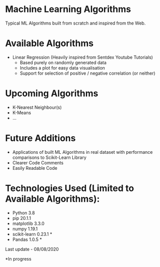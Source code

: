 # Machine Learning Algorithms

Typical ML Algorithms built from scratch and inspired from the Web.

# Available Algorithms

- Linear Regression (Heavily inspired from Sentdex Youtube Tutorials)
  - Based purely on randomly generated data
  - Includes a plot for easy data visualisation
  - Support for selection of positive / negative correlation (or neither)

# Upcoming Algorithms

- K-Nearest Neighbour(s)
- K-Means
- ...

# Future Additions

- Applications of built ML Algorithms in real dataset with performance comparisons to Scikit-Learn Library
- Clearer Code Comments
- Easily Readable Code

# Technologies Used (Limited to Available Algorithms):

- Python 3.8
- pip 20.1.1
- matplotlib 3.3.0
- numpy 1.19.1
- scikit-learn 0.23.1 *
- Pandas 1.0.5 *

Last update - 08/08/2020

*In progress
